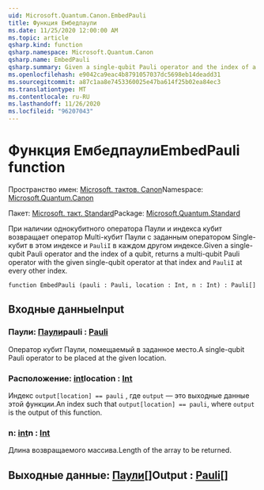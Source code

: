 ```yaml
---
uid: Microsoft.Quantum.Canon.EmbedPauli
title: Функция Ембедпаули
ms.date: 11/25/2020 12:00:00 AM
ms.topic: article
qsharp.kind: function
qsharp.namespace: Microsoft.Quantum.Canon
qsharp.name: EmbedPauli
qsharp.summary: Given a single-qubit Pauli operator and the index of a qubit, returns a multi-qubit Pauli operator with the given single-qubit operator at that index and `PauliI` at every other index.
ms.openlocfilehash: e9042ca9eac4b8791057037dc5698eb14deadd31
ms.sourcegitcommit: a87c1aa8e7453360025e47ba614f25b02ea84ec3
ms.translationtype: MT
ms.contentlocale: ru-RU
ms.lasthandoff: 11/26/2020
ms.locfileid: "96207043"
---
```

# <a name="embedpauli-function"></a><span data-ttu-id="72da4-102">Функция Ембедпаули</span><span class="sxs-lookup"><span data-stu-id="72da4-102">EmbedPauli function</span></span>

<span data-ttu-id="72da4-103">Пространство имен: [Microsoft. тактов. Canon](xref:Microsoft.Quantum.Canon)</span><span class="sxs-lookup"><span data-stu-id="72da4-103">Namespace: [Microsoft.Quantum.Canon](xref:Microsoft.Quantum.Canon)</span></span>

<span data-ttu-id="72da4-104">Пакет: [Microsoft. такт. Standard](https://nuget.org/packages/Microsoft.Quantum.Standard)</span><span class="sxs-lookup"><span data-stu-id="72da4-104">Package: [Microsoft.Quantum.Standard](https://nuget.org/packages/Microsoft.Quantum.Standard)</span></span>


<span data-ttu-id="72da4-105">При наличии однокубитного оператора Паули и индекса кубит возвращает оператор Multi-кубит Паули с заданным оператором Single-кубит в этом индексе и `PauliI` в каждом другом индексе.</span><span class="sxs-lookup"><span data-stu-id="72da4-105">Given a single-qubit Pauli operator and the index of a qubit, returns a multi-qubit Pauli operator with the given single-qubit operator at that index and `PauliI` at every other index.</span></span>

```qsharp
function EmbedPauli (pauli : Pauli, location : Int, n : Int) : Pauli[]
```


## <a name="input"></a><span data-ttu-id="72da4-106">Входные данные</span><span class="sxs-lookup"><span data-stu-id="72da4-106">Input</span></span>

### <a name="pauli--pauli"></a><span data-ttu-id="72da4-107">Паули: [Паули](xref:microsoft.quantum.lang-ref.pauli)</span><span class="sxs-lookup"><span data-stu-id="72da4-107">pauli : [Pauli](xref:microsoft.quantum.lang-ref.pauli)</span></span>

<span data-ttu-id="72da4-108">Оператор кубит Паули, помещаемый в заданное место.</span><span class="sxs-lookup"><span data-stu-id="72da4-108">A single-qubit Pauli operator to be placed at the given location.</span></span>


### <a name="location--int"></a><span data-ttu-id="72da4-109">Расположение: [int](xref:microsoft.quantum.lang-ref.int)</span><span class="sxs-lookup"><span data-stu-id="72da4-109">location : [Int](xref:microsoft.quantum.lang-ref.int)</span></span>

<span data-ttu-id="72da4-110">Индекс `output[location] == pauli` , где `output` — это выходные данные этой функции.</span><span class="sxs-lookup"><span data-stu-id="72da4-110">An index such that `output[location] == pauli`, where `output` is the output of this function.</span></span>


### <a name="n--int"></a><span data-ttu-id="72da4-111">n: [int](xref:microsoft.quantum.lang-ref.int)</span><span class="sxs-lookup"><span data-stu-id="72da4-111">n : [Int](xref:microsoft.quantum.lang-ref.int)</span></span>

<span data-ttu-id="72da4-112">Длина возвращаемого массива.</span><span class="sxs-lookup"><span data-stu-id="72da4-112">Length of the array to be returned.</span></span>



## <a name="output--pauli"></a><span data-ttu-id="72da4-113">Выходные данные: [Паули](xref:microsoft.quantum.lang-ref.pauli)[]</span><span class="sxs-lookup"><span data-stu-id="72da4-113">Output : [Pauli](xref:microsoft.quantum.lang-ref.pauli)[]</span></span>

